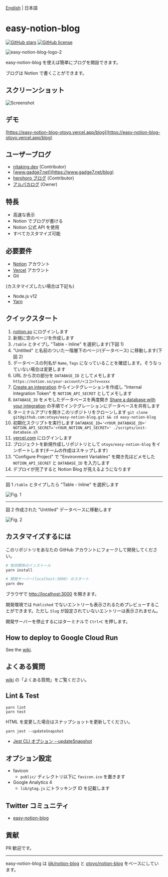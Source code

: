 [English](README.md) | 日本語

# easy-notion-blog

[![GitHub stars](https://img.shields.io/github/stars/otoyo/easy-notion-blog)](https://github.com/otoyo/easy-notion-blog/stargazers)
[![GitHub license](https://img.shields.io/github/license/otoyo/easy-notion-blog)](https://github.com/otoyo/easy-notion-blog/blob/master/LICENSE)

![easy-notion-blog-logo-2](https://user-images.githubusercontent.com/1063435/155871688-aeb3a7ea-28cb-4b84-bcde-eafc7a2a859a.png)

easy-notion-blog を使えば簡単にブログを開設できます。

ブログは Notion で書くことができます。

## スクリーンショット

![Screenshot](https://user-images.githubusercontent.com/1063435/152633191-0bda9095-52ce-4e01-9794-4268c26d0ef4.png)

## デモ

[https://easy-notion-blog-otoyo.vercel.app/blog](https://easy-notion-blog-otoyo.vercel.app/blog)

## ユーザーブログ

- [nitaking.dev](https://blog-nitaking.vercel.app/) (Contributor)
- [www.gadge7.net](https://www.gadge7.net/blog)
- [herohoro ブログ](https://easy-notion-blog-02.vercel.app/) (Contributor)
- [アルパカログ](https://alpacat.com/) (Owner)

## 特長

- 高速な表示
- Notion でブログが書ける
- Notion 公式 API を使用
- すべてカスタマイズ可能

## 必要要件

- [Notion](https://www.notion.so/) アカウント
- [Vercel](https://vercel.com/) アカウント
- Git

(カスタマイズしたい場合は下記も)

- Node.js v12
- [Yarn](https://yarnpkg.com/getting-started)

## クイックスタート

1. [notion.so](https://www.notion.so/) にログインします
1. 新規に空のページを作成します
1. `/table` とタイプし "Table - Inline" を選択します(下図 1)
1. "Untitled" と名前のついた一階層下のページ(データベース) に移動します(下図 2)
1. データベースの列名が `Name`, `Tags` になっていることを確認します。そうなっていない場合は変更します
1. URL から次の部分を `DATABASE_ID` としてメモします `https://notion.so/your-account/<ココ>?v=xxxx`
1. [Create an integration](https://developers.notion.com/docs#step-1-create-an-integration) からインテグレーションを作成し "Internal Integration Token" を `NOTION_API_SECRET` としてメモします
1. `DATABASE_ID` をメモしたデータベースを再度開き [Share a database with your integration](https://developers.notion.com/docs#step-1-create-an-integration) の手順でインテグレーションにデータベースを共有します
1. ターミナルアプリを開きこのリポジトリをクローンします `git clone git@github.com:otoyo/easy-notion-blog.git && cd easy-notion-blog`
1. 初期化スクリプトを実行します `DATABASE_ID='<YOUR_DATABASE_ID>' NOTION_API_SECRET='<YOUR_NOTION_API_SECRET>' ./scripts/init-database.sh`
1. [vercel.com](https://vercel.com/) にログインします
1. プロジェクトを新規作成しリポジトリとして `otoyo/easy-notion-blog` をインポートします(チームの作成はスキップします)
1. "Configure Project" で "Environment Variables" を開き先ほどメモした `NOTION_API_SECRET` と `DATABASE_ID` を入力します
1. デプロイが完了すると Notion Blog が見えるようになります

---

図 1 `/table` とタイプしたら "Table - Inline" を選択します

![Fig. 1](https://user-images.githubusercontent.com/1063435/140594182-1a717ed1-24ed-47e7-b037-70c684273dab.png)

---

図 2 作成された "Untitled" データベースに移動します

![Fig. 2](https://user-images.githubusercontent.com/1063435/140629759-b05d7596-394d-4fe4-9861-264bb01809b8.png)

## カスタマイズするには

このリポジトリをあなたの GitHub アカウントにフォークして開発してください。

```sh
# 依存関係のインストール
yarn install

# 開発サーバー(localhost:3000) のスタート
yarn dev
```

ブラウザで [http://localhost:3000](http://localhost:3000) を開きます。

開発環境では `Published` でないエントリーも表示されるためプレビューすることができます。ただし `Slug` が設定されていないエントリーは表示されません。

開発サーバーを停止するにはターミナルで `Ctrl+C` を押します。

## How to deploy to Google Cloud Run

See the [wiki](https://github.com/otoyo/easy-notion-blog/wiki/How-to-deploy-easy-notion-blog-to-Google-Cloud-Run).

## よくある質問

[wiki](https://github.com/otoyo/easy-notion-blog/wiki) の「よくある質問」をご覧ください。

## Lint & Test

```
yarn lint
yarn test
```

HTML を変更した場合はスナップショットを更新してください。

```
yarn jest --updateSnapshot
```

- [Jest CLI オプション --updateSnapshot](https://jestjs.io/ja/docs/cli#--updatesnapshot)

## オプション設定

- favicon
  - `public/` ディレクトリ以下に `favicon.ico` を置きます
- Google Analytics 4
  - `lib/gtag.js` にトラッキング ID を記載します

## Twitter コミュニティ

- [easy-notion-blog](https://twitter.com/i/communities/1497431576975908868)

## 貢献

PR 歓迎です。

---

easy-notion-blog は [ijjk/notion-blog](https://github.com/ijjk/notion-blog) と [otoyo/notion-blog](https://github.com/otoyo/notion-blog) をベースにしています。
